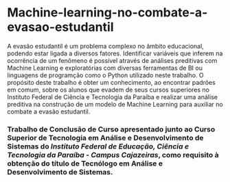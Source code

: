 # Machine-learning-no-combate-a-evasao-estudantil
A evasão estudantil é um problema complexo no âmbito educacional, podendo estar ligada a diversos fatores. Identificar variáveis que inferem na ocorrência de um fenômeno é possível através de análises preditivas com Machine Learning e exploratórias com diversas ferramentas de BI ou linguagens de programção como o Python utilizado neste trabalho.  O propósito deste trabalho é obter um conhecimento, ao encontrar padrões em comum, sobre os alunos que evadem de seus cursos superiores no Instituto Federal de Ciência e Tecnologia da Paraíba e realizar uma análise preditiva na construção de um modelo de Machine Learning para auxiliar no combate a evasão estudantil.

### Trabalho de Conclusão de Curso apresentado junto ao Curso Superior de Tecnologia em Análise e Desenvolvimento de Sistemas do *Instituto Federal de Educação, Ciência e Tecnologia da Paraíba - Campus Cajazeiras*, como requisito à obtenção do título de Tecnólogo em Análise e Desenvolvimento de Sistemas.
